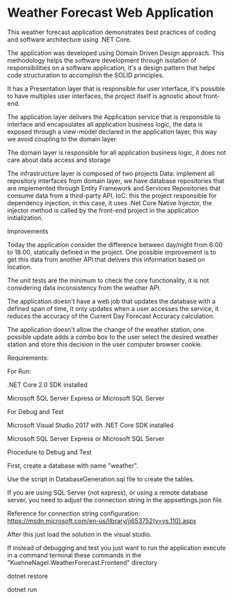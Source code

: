 # Weather Forecast Web Application

This weather forecast application demonstrates best practices of coding and software architecture using .NET Core.

The application was developed using Domain Driven Design approach.
This methodology helps the software development through isolation of responsibilities on a software application, it's a design pattern that helps code structuration to accomplish the SOLID principles.

It has a Presentation layer that is responsible for user interface, it's possible to have multiples user interfaces, the project itself is agnostic about front-end.

The application layer delivers the Application service that is responsible to interface and encapsulates all application business logic, the data is exposed through a view-model declared in the application layer, this way we avoid coupling to the domain layer.

The domain layer is responsible for all application business logic, it does not care about data access and storage

The infrastructure layer is composed of two projects
Data: implement all repository interfaces from domain layer, 
we have database repositories that are implemented through Entity Framework and Services Repositories that consume data from a third-party API.
IoC: this the project responsible for dependency injection, in this case, it uses  .Net Core Native Injector, the injector method is called by the front-end project in the application initialization.

Improvements

Today the application consider the difference between day/night
from 6:00 to 18:00, statically defined in the project. One possible improvement is to get this data from another API that delivers this information based on location.

The unit tests are the minimum to check the core functionality, it is not considering data inconsistency from the weather API.

The application doesn't have a web job that updates the database with a defined span of time, it only updates when a user accesses the service, it reduces the accuracy of the Current Day Forecast Accuracy calculation.

The application doesn't allow the change of the weather station, one possible update adds a combo box to the user select the desired weather station and store this decision in the user computer browser cookie.


Requirements:

For Run:

.NET Core 2.0 SDK installed

Microsoft SQL Server Express or Microsoft SQL Server

For Debug and Test

Microsoft Visual Studio 2017 with .NET Core SDK installed

Microsoft SQL Server Express or Microsoft SQL Server


Procedure to Debug and Test

First, create a database with name "weather".

Use the script in DatabaseGeneration.sql file to create the tables.

If you are using SQL Server (not express), or using a remote database server, you need to adjust the connection string in the appsettings.json file.

Reference for connection string configuration:
https://msdn.microsoft.com/en-us/library/jj653752(v=vs.110).aspx

After this just load the solution in the visual studio.

If instead of debugging and test you just want to run the application execute in a command terminal these commands in the "KuehneNagel.WeatherForecast.Frontend" directory

dotnet restore

dotnet run
